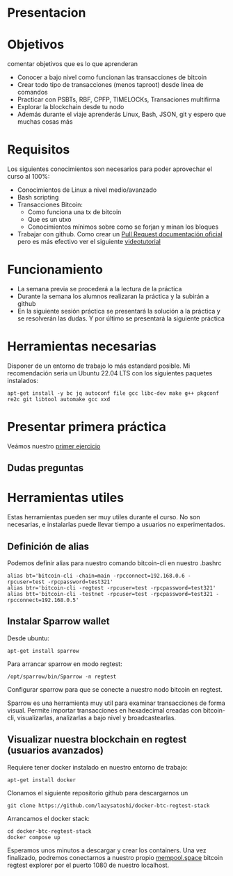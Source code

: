 # Presentacion

# Objetivos
comentar objetivos que es lo que aprenderan
* Conocer a bajo nivel como funcionan las transacciones de bitcoin
* Crear todo tipo de transacciones (menos taproot) desde linea de comandos
* Practicar con PSBTs, RBF, CPFP, TIMELOCKs, Transaciones multifirma
* Explorar la blockchain desde tu nodo
* Además durante el viaje aprenderás Linux, Bash, JSON, git y espero que muchas cosas más

# Requisitos
Los siguientes conocimientos son necesarios para poder aprovechar el curso al 100%:
* Conocimientos de Linux a nivel medio/avanzado
* Bash scripting
* Transacciones Bitcoin:
  * Como funciona una tx de bitcoin
  * Que es un utxo
  * Conocimientos mínimos sobre como se forjan y minan los bloques
* Trabajar con github. Como crear un [Pull Request documentación oficial](https://docs.github.com/en/pull-requests/collaborating-with-pull-requests/proposing-changes-to-your-work-with-pull-requests/creating-a-pull-request) pero es más efectivo ver el siguiente [videotutorial](https://www.youtube.com/watch?v=BPns9r76vSI)

# Funcionamiento
* La semana previa se procederá a la lectura de la práctica
* Durante la semana  los alumnos realizaran la práctica y la subirán a github
* En la siguiente sesión práctica se presentará la solución a la práctica y se resolverán las dudas. Y por último se presentará la siguiente práctica


# Herramientas necesarias
Disponer de un entorno de trabajo lo más estandard posible. Mi recomendación seria un Ubuntu 22.04 LTS con los siguientes paquetes instalados: 

```
apt-get install -y bc jq autoconf file gcc libc-dev make g++ pkgconf re2c git libtool automake gcc xxd
```
# Presentar primera práctica

Veámos nuestro [primer ejercicio](../semana1/ejercicio.md)

## Dudas preguntas

# Herramientas utiles

Estas herramientas pueden ser muy utiles durante el curso. No son necesarias, e instalarlas puede llevar tiempo a usuarios no experimentados.

## Definición de alias 

Podemos definir alias para nuestro comando bitcoin-cli en nuestro .bashrc 
```
alias bt='bitcoin-cli -chain=main -rpcconnect=192.168.0.6 -rpcuser=test -rpcpassword=test321'
alias btr='bitcoin-cli -regtest -rpcuser=test -rpcpassword=test321'
alias btt='bitcoin-cli -testnet -rpcuser=test -rpcpassword=test321 -rpcconnect=192.168.0.5'
```

## Instalar Sparrow wallet
Desde ubuntu:

```
apt-get install sparrow
```

Para arrancar sparrow en modo regtest:

```
/opt/sparrow/bin/Sparrow -n regtest
```

Configurar sparrow para que se conecte a nuestro nodo bitcoin en regtest.

Sparrow es una herramienta muy util para examinar transacciones de forma visual. Permite importar transacciones en hexadecimal creadas con bitcoin-cli, visualizarlas, analizarlas a bajo nivel y broadcastearlas.

## Visualizar nuestra blockchain en regtest (usuarios avanzados)

Requiere tener docker instalado en nuestro entorno de trabajo:
```
apt-get install docker 
```

Clonamos el siguiente repositorio github para descargarnos un 
```
git clone https://github.com/lazysatoshi/docker-btc-regtest-stack
```

Arrancamos el docker stack:

```
cd docker-btc-regtest-stack
docker compose up
```

Esperamos unos minutos a descargar y crear los containers.  Una vez finalizado, podremos conectarnos a nuestro propio [mempool.space](https://localhost:1080) bitcoin regtest explorer por el puerto 1080 de nuestro localhost.
